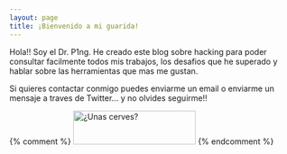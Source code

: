 ```yaml
---
layout: page
title: ¡Bienvenido a mi guarida!
---
```


Hola!! Soy el Dr. P1ng. He creado este blog sobre hacking para poder consultar facilmente todos mis trabajos, los desafios que he superado y hablar sobre las herramientas que mas me gustan.

Si quieres contactar conmigo puedes enviarme un email o enviarme un mensaje a traves de Twitter... y no olvides seguirme!!

<script type="text/javascript" src="https://cdnjs.buymeacoffee.com/1.0.0/button.prod.min.js" data-name="bmc-button" data-slug="DrP1ng" data-color="#5F7FFF" data-emoji="🍺"  data-font="Cookie" data-text="¿Unas cerves?" data-outline-color="#000000" data-font-color="#ffffff" data-coffee-color="#FFDD00" ></script>

{% comment %}
<a href="https://www.buymeacoffee.com/DrP1ng" target="_blank"><img src="https://cdn.buymeacoffee.com/buttons/v2/default-blue.png" alt="¿Unas cerves?" style="height: 60px !important;width: 217px !important;" ></a>
{% endcomment %}
